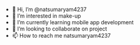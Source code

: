 - 👋 Hi, I’m @natsumaryam4237
- 👀 I’m interested in make-up
- 🌱 I’m currently learning mobile app development
- 💞️ I’m looking to collaborate on project
- 📫 How to reach me natsumaryam4237

<!---
natsumaryam4237/natsumaryam4237 is a ✨ special ✨ repository because its `README.md` (this file) appears on your GitHub profile.
You can click the Preview link to take a look at your changes.
--->
